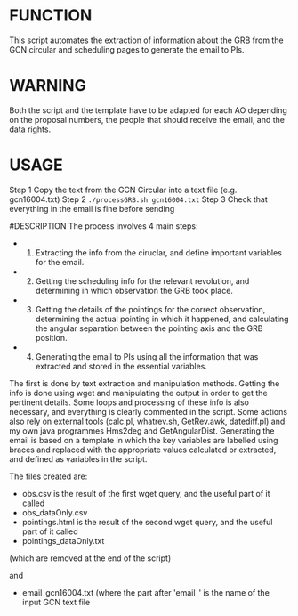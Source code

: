 # FUNCTION
This script automates the extraction of information about the GRB 
from the GCN circular and scheduling pages to generate the email to PIs. 

# WARNING
Both the script and the template have to be adapted for each AO depending on the 
proposal numbers, the people that should receive the email, and the data rights.

# USAGE
Step 1   Copy the text from the GCN Circular into a text file (e.g. gcn16004.txt)
Step 2   `./processGRB.sh gcn16004.txt`
Step 3   Check that everything in the email is fine before sending

#DESCRIPTION
The process involves 4 main steps: 

- 1) Extracting the info from the ciruclar, and define important variables for the email.
- 2) Getting the scheduling info for the relevant revolution, and determining in which 
observation the GRB took place.
- 3) Getting the details of the pointings for the correct observation, determining the 
actual pointing in which it happened, and calculating the angular separation between the 
pointing axis and the GRB position.
- 4) Generating the email to PIs using all the information that was extracted and stored 
in the essential variables.

The first is done by text extraction and manipulation methods. Getting the info is done 
using wget and manipulating the output in order to get the pertinent details. Some loops 
and processing of these info is also necessary, and everything is clearly commented in the 
script. Some actions also rely on external tools (calc.pl, whatrev.sh, GetRev.awk, datediff.pl) 
and my own java programmes Hms2deg and GetAngularDist. Generating the email is based 
on a template in which the key variables are labelled using braces and replaced with the 
appropriate values calculated or extracted, and defined as variables in the script.

The files created are:

- obs.csv is the result of the first wget query, and the useful part of it called 
- obs_dataOnly.csv
- pointings.html is the result of the second wget query, and the useful part of it called 
- pointings_dataOnly.txt

(which are removed at the end of the script)

and
- email_gcn16004.txt 
(where the part after 'email_' is the name of the input GCN text file
